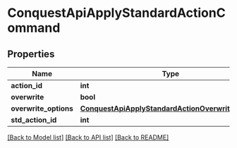# ConquestApiApplyStandardActionCommand

## Properties
Name | Type | Description | Notes
------------ | ------------- | ------------- | -------------
**action_id** | **int** |  | [optional] 
**overwrite** | **bool** |  | [optional] 
**overwrite_options** | [**ConquestApiApplyStandardActionOverwriteOptions**](ConquestApiApplyStandardActionOverwriteOptions.md) |  | [optional] 
**std_action_id** | **int** |  | [optional] 

[[Back to Model list]](../README.md#documentation-for-models) [[Back to API list]](../README.md#documentation-for-api-endpoints) [[Back to README]](../README.md)


